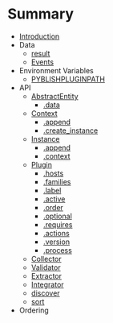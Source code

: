 # Summary

* [Introduction](README.md)
* Data
   * [result](pages/result.md)
   * [Events](pages/Events.md)
* Environment Variables
   * [PYBLISHPLUGINPATH](pages/PYBLISHPLUGINPATH.md)
* API
   * [AbstractEntity](pages/AbstractEntity.md)
       * [.data](pages/AbstractEntity.data.md)
   * [Context](pages/Context.md)
       * [.append](pages/Context.append.md)
       * [.create_instance](pages/Context.create_instance.md)
   * [Instance](pages/Instance.md)
       * [.append](pages/Instance.append.md)
       * [.context](pages/Instance.context.md)
   * [Plugin](pages/Plugin.md)
       * [.hosts](pages/Plugin.hosts.md)
       * [.families](pages/Plugin.families.md)
       * [.label](pages/Plugin.label.md)
       * [.active](pages/Plugin.active.md)
       * [.order](pages/Plugin.order.md)
       * [.optional](pages/Plugin.optional.md)
       * [.requires](pages/Plugin.requires.md)
       * [.actions](pages/Plugin.actions.md)
       * [.version](pages/Plugin.version.md)
       * [.process](pages/Plugin.process.md)
   * [Collector](pages/Collector.md)
   * [Validator](pages/Validator.md)
   * [Extractor](pages/Extractor.md)
   * [Integrator](pages/Integrator.md)
   * [discover](pages/discover.md)
   * [sort](pages/sort.md)
* Ordering


